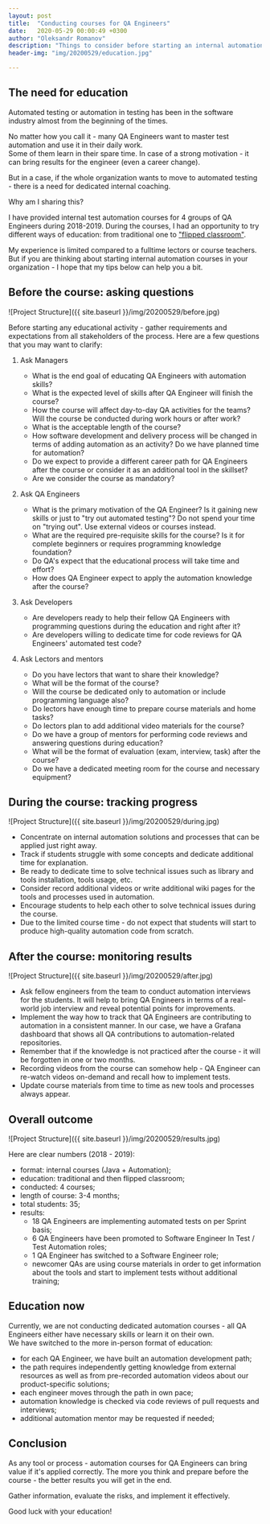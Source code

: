 ```yaml
---
layout: post
title:  "Conducting courses for QA Engineers"
date:   2020-05-29 00:00:49 +0300
author: "Oleksandr Romanov"
description: "Things to consider before starting an internal automation course for QA Engineers"
header-img: "img/20200529/education.jpg"

---
```


## The need for education

Automated testing or automation in testing has been in the software industry almost from the beginning of the times.  

No matter how you call it - many QA Engineers want to master test automation and use it in their daily work.  
Some of them learn in their spare time. In case of a strong motivation - it can bring results for the engineer (even a career change).  

But in a case, if the whole organization wants to move to automated testing - there is a need for dedicated internal coaching.  

Why am I sharing this?  

I have provided internal test automation courses for 4 groups of QA Engineers during 2018-2019. During the courses, I had an opportunity to try different ways of education: from traditional one to ["flipped classroom"][AEUD].  

My experience is limited compared to a fulltime lectors or course teachers. But if you are thinking about starting internal automation courses in your organization - I hope that my tips below can help you a bit.  

## Before the course: asking questions

![Project Structure]({{ site.baseurl }}/img/20200529/before.jpg)

Before starting any educational activity - gather requirements and expectations from all stakeholders of the process. Here are a few questions that you may want to clarify:  

1. Ask Managers  

    - What is the end goal of educating QA Engineers with automation skills?  
    - What is the expected level of skills after QA Engineer will finish the course?  
    - How the course will affect day-to-day QA activities for the teams? Will the course be conducted during work hours or after work?  
    - What is the acceptable length of the course?  
    - How software development and delivery process will be changed in terms of adding automation as an activity? Do we have planned time for automation?  
    - Do we expect to provide a different career path for QA Engineers after the course or consider it as an additional tool in the skillset?  
    - Are we consider the course as mandatory?  

2. Ask QA Engineers  

   - What is the primary motivation of the QA Engineer? Is it gaining new skills or just to "try out automated testing"?  Do not spend your time on "trying out". Use external videos or courses instead.  
   - What are the required pre-requisite skills for the course? Is it for complete beginners or requires programming knowledge foundation?  
   - Do QA's expect that the educational process will take time and effort?  
   - How does QA Engineer expect to apply the automation knowledge after the course?  

3. Ask Developers  

   - Are developers ready to help their fellow QA Engineers with programming questions during the education and right after it?  
   - Are developers willing to dedicate time for code reviews for QA Engineers' automated test code?

4. Ask Lectors and mentors

    - Do you have lectors that want to share their knowledge?  
    - What will be the format of the course?  
    - Will the course be dedicated only to automation or include programming language also?  
    - Do lectors have enough time to prepare course materials and home tasks?  
    - Do lectors plan to add additional video materials for the course?  
    - Do we have a group of mentors for performing code reviews and answering questions during education?  
    - What will be the format of evaluation (exam, interview, task) after the course?  
    - Do we have a dedicated meeting room for the course and necessary equipment?  

## During the course: tracking progress

![Project Structure]({{ site.baseurl }}/img/20200529/during.jpg)

- Concentrate on internal automation solutions and processes that can be applied just right away.  
- Track if students struggle with some concepts and dedicate additional time for explanation.  
- Be ready to dedicate time to solve technical issues such as library and tools installation, tools usage, etc.  
- Consider record additional videos or write additional wiki pages for the tools and processes used in automation.  
- Encourage students to help each other to solve technical issues during the course.
- Due to the limited course time - do not expect that students will start to produce high-quality automation code from scratch.

## After the course: monitoring results

![Project Structure]({{ site.baseurl }}/img/20200529/after.jpg)

- Ask fellow engineers from the team to conduct automation interviews for the students. It will help to bring QA Engineers in terms of a real-world job interview and reveal potential points for improvements.  
- Implement the way how to track that QA Engineers are contributing to automation in a consistent manner.  In our case, we have a Grafana dashboard that shows all QA contributions to automation-related repositories.  
- Remember that if the knowledge is not practiced after the course - it will be forgotten in one or two months.  
- Recording videos from the course can somehow help - QA Engineer can re-watch videos on-demand and recall how to implement tests.  
- Update course materials from time to time as new tools and processes always appear.  

## Overall outcome

![Project Structure]({{ site.baseurl }}/img/20200529/results.jpg)

Here are clear numbers (2018 - 2019):

- format: internal courses (Java + Automation);
- education: traditional and then flipped classroom;
- conducted: 4 courses;
- length of course: 3-4 months;
- total students: 35;
- results:  
  - 18 QA Engineers are implementing automated tests on per Sprint basis;
  - 6 QA Engineers have been promoted to Software Engineer In Test / Test Automation roles;
  - 1 QA Engineer has switched to a Software Engineer role;
  - newcomer QAs are using course materials in order to get information about the tools and start to implement tests without additional training;  

## Education now

Currently, we are not conducting dedicated automation courses - all QA Engineers either have necessary skills or learn it on their own.  
We have switched to the more in-person format of education:  

- for each QA Engineer, we have built an automation development path;
- the path requires independently getting knowledge from external resources as well as from pre-recorded automation videos about our product-specific solutions;
- each engineer moves through the path in own pace;
- automation knowledge is checked via code reviews of pull requests and interviews;
- additional automation mentor may be requested if needed;
  
## Conclusion

As any tool or process - automation courses for QA Engineers can bring value if it's applied correctly. The more you think and prepare before the course - the better results you will get in the end.  

Gather information, evaluate the risks, and implement it effectively.  

Good luck with your education!

[AEUD]: https://alexromanov.github.io/2019/10/16/automation-education-upside-down/
